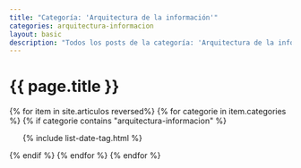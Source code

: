 ```yaml
---
title: "Categoría: 'Arquitectura de la información'"
categories: arquitectura-informacion
layout: basic
description: "Todos los posts de la categoría: 'Arquitectura de la información'."
---
```


<h1>{{ page.title }}</h1>

{% for item in site.articulos reversed%}
{% for categorie in item.categories %}
{% if categorie contains "arquitectura-informacion" %}
<ul>
    {% include list-date-tag.html %}
</ul>
{% endif %}
{% endfor %}
{% endfor %}
